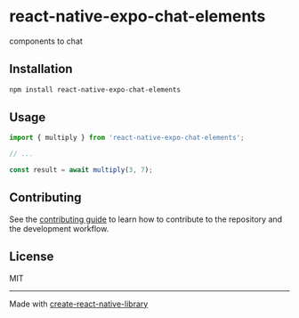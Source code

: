# react-native-expo-chat-elements

components to chat

## Installation

```sh
npm install react-native-expo-chat-elements
```

## Usage


```js
import { multiply } from 'react-native-expo-chat-elements';

// ...

const result = await multiply(3, 7);
```


## Contributing

See the [contributing guide](CONTRIBUTING.md) to learn how to contribute to the repository and the development workflow.

## License

MIT

---

Made with [create-react-native-library](https://github.com/callstack/react-native-builder-bob)
